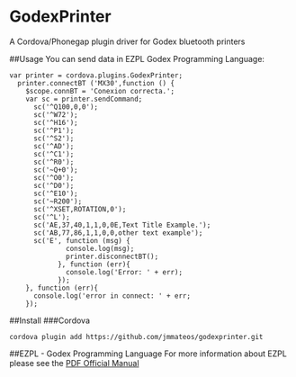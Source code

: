 # GodexPrinter
A Cordova/Phonegap plugin driver for Godex bluetooth printers

##Usage
You can send data in EZPL Godex Programming Language:

```
var printer = cordova.plugins.GodexPrinter;
  printer.connectBT ('MX30',function () {
    $scope.connBT = 'Conexion correcta.';
    var sc = printer.sendCommand;
      sc('^Q100,0,0');
      sc('^W72');
      sc('^H16');
      sc('^P1');
      sc('^S2');
      sc('^AD');
      sc('^C1');
      sc('^R0');
      sc('~Q+0');
      sc('^O0');
      sc('^D0');
      sc('^E10');
      sc('~R200');
      sc('^XSET,ROTATION,0');
      sc('^L');
      sc('AE,37,40,1,1,0,0E,Text Title Example.');
      sc('AB,77,86,1,1,0,0,other text example');
      sc('E', function (msg) {
              console.log(msg);
              printer.disconnectBT();
            }, function (err){
              console.log('Error: ' + err);
            });
    }, function (err){
      console.log('error in connect: ' + err;
    });      
```

##Install
###Cordova

```
cordova plugin add https://github.com/jmmateos/godexprinter.git
```

##EZPL - Godex Programming Language
For more information about EZPL please see the  [PDF Official Manual](http://www.godexintl.com/en/download/downloads/Download/1070)

